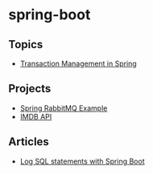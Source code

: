 # spring-boot

## Topics

- [Transaction Management in Spring](spring-transaction-management)

## Projects

- [Spring RabbitMQ Example](spring-rabbitmq-example)
- [IMDB API](imdb-api)

## Articles

- [Log SQL statements with Spring Boot](https://vladmihalcea.com/log-sql-spring-boot/)
